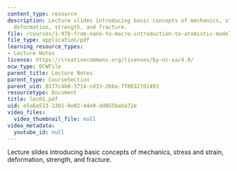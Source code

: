 ```yaml
---
content_type: resource
description: Lecture slides introducing basic concepts of mechanics, stress and strain,
  deformation, strength, and fracture.
file: /courses/1-978-from-nano-to-macro-introduction-to-atomistic-modeling-techniques-january-iap-2007/e5a6a51323010e0244e9dd055baba72e_lec01.pdf
file_type: application/pdf
learning_resource_types:
- Lecture Notes
license: https://creativecommons.org/licenses/by-nc-sa/4.0/
ocw_type: OCWFile
parent_title: Lecture Notes
parent_type: CourseSection
parent_uid: 0177c4b0-3714-cd33-2bba-7f86327d2493
resourcetype: Document
title: lec01.pdf
uid: e5a6a513-2301-0e02-44e9-dd055baba72e
video_files:
  video_thumbnail_file: null
video_metadata:
  youtube_id: null
---
```

Lecture slides introducing basic concepts of mechanics, stress and strain, deformation, strength, and fracture.